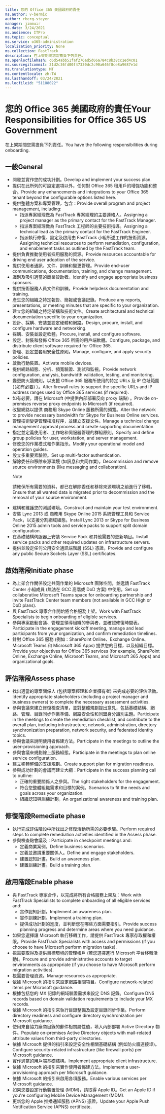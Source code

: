 ```yaml
---
title: 您的 Office 365 美國政府的責任
ms.author: v-bermic
author: rberg-steyer
manager: jimmuir
ms.date: 3/24/2021
ms.audience: ITPro
ms.topic: conceptual
ms.service: o365-administration
localization_priority: None
ms.collection: FastTrack
description: 在上架期間您需擔負下列責任。
ms.openlocfilehash: c6d54abb51faf276ad5d66a784c8b38cc1ed4c01
ms.sourcegitcommit: 31d2c36fd00f47330dc2c90a646f8ce8a9687e1d
ms.translationtype: MT
ms.contentlocale: zh-TW
ms.lasthandoff: 03/24/2021
ms.locfileid: "51188022"
---
```

# <a name="your-responsibilities-for-office-365-us-government"></a><span data-ttu-id="be88c-103">您的 Office 365 美國政府的責任</span><span class="sxs-lookup"><span data-stu-id="be88c-103">Your Responsibilities for Office 365 US Government</span></span>

<span data-ttu-id="be88c-104">在上架期間您需擔負下列責任。</span><span class="sxs-lookup"><span data-stu-id="be88c-104">You have the following responsibilities during onboarding.</span></span>
  
## <a name="general"></a><span data-ttu-id="be88c-105">一般</span><span class="sxs-lookup"><span data-stu-id="be88c-105">General</span></span>

- <span data-ttu-id="be88c-106">開發並實作您的成功計劃。</span><span class="sxs-lookup"><span data-stu-id="be88c-106">Develop and implement your success plan.</span></span>   
- <span data-ttu-id="be88c-107">提供在此所列的可設定選項以外，任何對 Office 365 租用戶的增強功能和整合。</span><span class="sxs-lookup"><span data-stu-id="be88c-107">Provide any enhancements and integrations to your Office 365 tenant beyond the configurable options listed here.</span></span>    
- <span data-ttu-id="be88c-108">提供整體方案和專案管理，包含：</span><span class="sxs-lookup"><span data-stu-id="be88c-108">Provide overall program and project management, including:</span></span>     
  - <span data-ttu-id="be88c-109">指派專案經理做為 FastTrack 專案經理的主要連絡人。</span><span class="sxs-lookup"><span data-stu-id="be88c-109">Assigning a project manager as the primary contact for the FastTrack Manager.</span></span>   
  - <span data-ttu-id="be88c-110">指派專案經理做為 FastTrack 工程師的主要技術指導。</span><span class="sxs-lookup"><span data-stu-id="be88c-110">Assigning a technical lead as the primary contact for the FastTrack Engineer.</span></span>  
  - <span data-ttu-id="be88c-111">指派執行修復、設定及啟用由 FastTrack 小組所述工作的技術資源。</span><span class="sxs-lookup"><span data-stu-id="be88c-111">Assigning technical resources to perform remediation, configuration, and enablement tasks as outlined by the FastTrack team.</span></span>   
- <span data-ttu-id="be88c-112">提供負責推動使用者採用服務的資源。</span><span class="sxs-lookup"><span data-stu-id="be88c-112">Provide resources accountable for driving end user adoption of the service.</span></span>    
- <span data-ttu-id="be88c-113">提供使用者通訊、文件、訓練和變更管理。</span><span class="sxs-lookup"><span data-stu-id="be88c-113">Provide end-user communications, documentation, training, and change management.</span></span>    
- <span data-ttu-id="be88c-114">識別及吸引適當的商業贊助者。</span><span class="sxs-lookup"><span data-stu-id="be88c-114">Identify and engage appropriate business sponsors.</span></span>     
- <span data-ttu-id="be88c-115">提供技術服務人員文件和訓練。</span><span class="sxs-lookup"><span data-stu-id="be88c-115">Provide helpdesk documentation and training.</span></span>     
- <span data-ttu-id="be88c-116">產生您的組織之特定報告、簡報或會議記錄。</span><span class="sxs-lookup"><span data-stu-id="be88c-116">Produce any reports, presentations, or meeting minutes that are specific to your organization.</span></span>     
- <span data-ttu-id="be88c-117">建立您的組織之特定架構和技術文件。</span><span class="sxs-lookup"><span data-stu-id="be88c-117">Create architectural and technical documentation specific to your organization.</span></span>     
- <span data-ttu-id="be88c-118">設計、採購、安裝並設定硬體和網路。</span><span class="sxs-lookup"><span data-stu-id="be88c-118">Design, procure, install, and configure hardware and networking.</span></span>    
- <span data-ttu-id="be88c-119">採購、安裝並設定軟體。</span><span class="sxs-lookup"><span data-stu-id="be88c-119">Procure, install, and configure software.</span></span>     
- <span data-ttu-id="be88c-120">設定、封裝和發佈 Office 365 所需的用戶端軟體。</span><span class="sxs-lookup"><span data-stu-id="be88c-120">Configure, package, and distribute client software required for Office 365.</span></span>    
- <span data-ttu-id="be88c-121">管理、設定並套用安全性原則。</span><span class="sxs-lookup"><span data-stu-id="be88c-121">Manage, configure, and apply security policies.</span></span>    
- <span data-ttu-id="be88c-122">啟動行動裝置。</span><span class="sxs-lookup"><span data-stu-id="be88c-122">Activate mobile devices.</span></span>    
- <span data-ttu-id="be88c-123">提供網路組態、分析、頻寬驗證、測試和監視。</span><span class="sxs-lookup"><span data-stu-id="be88c-123">Provide network configuration, analysis, bandwidth validation, testing, and monitoring.</span></span> 
- <span data-ttu-id="be88c-124">變更防火牆規則，以支援 Office 365 服務所使用的特定 URLs 及 IP 位址範圍 (（如有必要) ）。</span><span class="sxs-lookup"><span data-stu-id="be88c-124">Alter firewall rules to support the specific URLs and IP address ranges used by Office 365 services (if required).</span></span>
- <span data-ttu-id="be88c-125">如有必要，請在 Microsoft (中提供內部部署反向 proxy 端點) 。</span><span class="sxs-lookup"><span data-stu-id="be88c-125">Provide on-premises reverse proxy endpoints to Microsoft (if required).</span></span>     
- <span data-ttu-id="be88c-126">改變網路以提供 商務用 Skype Online 服務所需的頻寬。</span><span class="sxs-lookup"><span data-stu-id="be88c-126">Alter the network to provide necessary bandwidth for Skype for Business Online services.</span></span>   
- <span data-ttu-id="be88c-127">管理技術變更管理核准程序，並建立支援文件。</span><span class="sxs-lookup"><span data-stu-id="be88c-127">Manage a technical change management approval process and create supporting documentation.</span></span>    
- <span data-ttu-id="be88c-128">指定並定義使用者、工作站和伺服器管理的群組原則。</span><span class="sxs-lookup"><span data-stu-id="be88c-128">Specify and define group policies for user, workstation, and server management.</span></span>    
- <span data-ttu-id="be88c-129">修改您的作業模式和作業指示。</span><span class="sxs-lookup"><span data-stu-id="be88c-129">Modify your operational model and operation guides.</span></span>   
- <span data-ttu-id="be88c-130">設立多重要素驗證。</span><span class="sxs-lookup"><span data-stu-id="be88c-130">Set up multi-factor authentication.</span></span>   
- <span data-ttu-id="be88c-131">解除委任和移除來源環境 (如訊息和共同作業)。</span><span class="sxs-lookup"><span data-stu-id="be88c-131">Decommission and remove source environments (like messaging and collaboration).</span></span> 
    > [!NOTE]
    > <span data-ttu-id="be88c-132">請確保所有需要的資料，都已在解除委任和移除來源環境之前進行了移轉。</span><span class="sxs-lookup"><span data-stu-id="be88c-132">Ensure that all wanted data is migrated prior to decommission and the removal of your source environment.</span></span>   
- <span data-ttu-id="be88c-133">建構和維護您的測試環境。</span><span class="sxs-lookup"><span data-stu-id="be88c-133">Construct and maintain your test environment.</span></span>  
- <span data-ttu-id="be88c-134">安裝 Lync 2013 或 商務用 Skype Online 2015 系統管理工具和 Service Pack，以支援分割網域組態。</span><span class="sxs-lookup"><span data-stu-id="be88c-134">Install Lync 2013 or Skype for Business Online 2015 admin tools and service packs to support split domain configuration.</span></span>    
- <span data-ttu-id="be88c-135">在基礎結構伺服器上安裝 Service Pack 和其他需要的更新項目。</span><span class="sxs-lookup"><span data-stu-id="be88c-135">Install service packs and other required updates on infrastructure servers.</span></span>     
- <span data-ttu-id="be88c-136">提供並設定任何公用安全通訊端階層 (SSL) 憑證。</span><span class="sxs-lookup"><span data-stu-id="be88c-136">Provide and configure any public Secure Sockets Layer (SSL) certificates.</span></span> 
    
## <a name="initiate-phase"></a><span data-ttu-id="be88c-137">啟始階段</span><span class="sxs-lookup"><span data-stu-id="be88c-137">Initiate phase</span></span>

- <span data-ttu-id="be88c-138">為上架合作關係設定共同作業的 Microsoft 團隊空間，並邀請 FastTrack Center 小組成員 (無法在 GCC 高階或 DoD 方案) 中使用。</span><span class="sxs-lookup"><span data-stu-id="be88c-138">Set up collaborative Microsoft Teams space for onboarding partnership and invite FastTrack Center team members (not available in GCC High or DoD plans).</span></span>   
- <span data-ttu-id="be88c-139">與 FastTrack 專家合作開始將合格服務上架。</span><span class="sxs-lookup"><span data-stu-id="be88c-139">Work with FastTrack Specialists to begin onboarding of eligible services.</span></span>    
- <span data-ttu-id="be88c-140">參與專案啟動會議、管理並領導組織的參與者，並確認修復時間表。</span><span class="sxs-lookup"><span data-stu-id="be88c-140">Participate in the engagement kickoff meeting, manage and lead participants from your organization, and confirm remediation timelines.</span></span>    
- <span data-ttu-id="be88c-141">針對 Office 365 服務 (例如：SharePoint Online、Exchange Online、Microsoft Teams 和 Microsoft 365 Apps) 提供您的目標，以及組織目標。</span><span class="sxs-lookup"><span data-stu-id="be88c-141">Provide your objectives for Office 365 services (for example, SharePoint Online, Exchange Online, Microsoft Teams, and Microsoft 365 Apps) and organizational goals.</span></span>
    
## <a name="assess-phase"></a><span data-ttu-id="be88c-142">評估階段</span><span class="sxs-lookup"><span data-stu-id="be88c-142">Assess phase</span></span>

- <span data-ttu-id="be88c-143">找出適當的專案關係人 (包括專案經理和企業擁有者) 來完成必要的評估活動。</span><span class="sxs-lookup"><span data-stu-id="be88c-143">Identify appropriate stakeholders (including a project manager and business owners) to complete the necessary assessment activities.</span></span>    
- <span data-ttu-id="be88c-144">參與會議來建立修復檢查清單，並對整體規劃提出意見，包括基礎結構、網路、管理、目錄同步作業準備、網路安全性和同盟身分識別主題。</span><span class="sxs-lookup"><span data-stu-id="be88c-144">Participate in the meetings to create the remediation checklist, and contribute to the overall plan, including infrastructure, network, administration, directory synchronization preparation, network security, and federated identity topics.</span></span> 
- <span data-ttu-id="be88c-145">參與會議來說明使用者佈建方法。</span><span class="sxs-lookup"><span data-stu-id="be88c-145">Participate in the meetings to outline the user-provisioning approach.</span></span>     
- <span data-ttu-id="be88c-146">參與會議來規劃線上服務組態。</span><span class="sxs-lookup"><span data-stu-id="be88c-146">Participate in the meetings to plan online service configuration.</span></span>    
- <span data-ttu-id="be88c-147">建立移轉整備的支援規劃。</span><span class="sxs-lookup"><span data-stu-id="be88c-147">Create support plan for migration readiness.</span></span>    
- <span data-ttu-id="be88c-148">參與成功計劃的會議而建立大綱︰</span><span class="sxs-lookup"><span data-stu-id="be88c-148">Participate in the success planning call to outline:</span></span>   
  - <span data-ttu-id="be88c-149">正確的重要關係人之參與。</span><span class="sxs-lookup"><span data-stu-id="be88c-149">The right stakeholders for the engagement.</span></span>   
  - <span data-ttu-id="be88c-150">符合您整體組織需求和目標的案例。</span><span class="sxs-lookup"><span data-stu-id="be88c-150">Scenarios to fit the needs and goals across your organization.</span></span>   
  - <span data-ttu-id="be88c-151">組織認知與訓練計劃。</span><span class="sxs-lookup"><span data-stu-id="be88c-151">An organizational awareness and training plan.</span></span>
    
## <a name="remediate-phase"></a><span data-ttu-id="be88c-152">修復階段</span><span class="sxs-lookup"><span data-stu-id="be88c-152">Remediate phase</span></span>

- <span data-ttu-id="be88c-153">執行完成評估階段中所找出之修復活動所需的必要步驟。</span><span class="sxs-lookup"><span data-stu-id="be88c-153">Perform required steps to complete remediation activities identified in the Assess phase.</span></span>  
- <span data-ttu-id="be88c-154">參與檢查點會議及：</span><span class="sxs-lookup"><span data-stu-id="be88c-154">Participate in checkpoint meetings and:</span></span>   
  - <span data-ttu-id="be88c-155">定義商業案例。</span><span class="sxs-lookup"><span data-stu-id="be88c-155">Define business scenarios.</span></span>  
  - <span data-ttu-id="be88c-156">定義並邀請重要關係人。</span><span class="sxs-lookup"><span data-stu-id="be88c-156">Define and engage stakeholders.</span></span>  
  - <span data-ttu-id="be88c-157">建置認知計畫。</span><span class="sxs-lookup"><span data-stu-id="be88c-157">Build an awareness plan.</span></span> 
  - <span data-ttu-id="be88c-158">建置訓練計畫。</span><span class="sxs-lookup"><span data-stu-id="be88c-158">Build a training plan.</span></span>
    
## <a name="enable-phase"></a><span data-ttu-id="be88c-159">啟用階段</span><span class="sxs-lookup"><span data-stu-id="be88c-159">Enable phase</span></span>

- <span data-ttu-id="be88c-160">與 FastTrack 專家合作，以完成將所有合格服務上架及：</span><span class="sxs-lookup"><span data-stu-id="be88c-160">Work with FastTrack Specialists to complete onboarding of all eligible services and:</span></span>  
  - <span data-ttu-id="be88c-161">實作認知計劃。</span><span class="sxs-lookup"><span data-stu-id="be88c-161">Implement an awareness plan.</span></span>   
  - <span data-ttu-id="be88c-162">實作訓練計劃。</span><span class="sxs-lookup"><span data-stu-id="be88c-162">Implement a training plan.</span></span>   
  - <span data-ttu-id="be88c-163">提供成功計劃的進度，並判斷您在哪些方面需要指引。</span><span class="sxs-lookup"><span data-stu-id="be88c-163">Provide success planning progress and determine areas where you need guidance.</span></span>  
- <span data-ttu-id="be88c-164">如果您選擇讓 Microsoft 執行移轉工作，請提供 FastTrack 專家存取權和權限。</span><span class="sxs-lookup"><span data-stu-id="be88c-164">Provide FastTrack Specialists with access and permissions (if you choose to have Microsoft perform migration tasks).</span></span>   
- <span data-ttu-id="be88c-165">視需要取得及提供目標環境的管理帳戶 (若您選擇進行 Microsoft 平台移轉活動)。</span><span class="sxs-lookup"><span data-stu-id="be88c-165">Procure and provide administrative accounts to target environments as appropriate (if you choose to have Microsoft perform migration activities).</span></span>    
- <span data-ttu-id="be88c-166">視需要管理資源。</span><span class="sxs-lookup"><span data-stu-id="be88c-166">Manage resources as appropriate.</span></span>     
- <span data-ttu-id="be88c-167">依據 Microsoft 的指引來設定網路相關項目。</span><span class="sxs-lookup"><span data-stu-id="be88c-167">Configure network-related items per Microsoft guidance.</span></span>    
- <span data-ttu-id="be88c-168">根據包括您的 MX 記錄的網域驗證需求來設定 DNS 記錄。</span><span class="sxs-lookup"><span data-stu-id="be88c-168">Configure DNS records based on domain validation requirements to include your MX records.</span></span>    
- <span data-ttu-id="be88c-169">依據 Microsoft 的指引來執行目錄整備及設定目錄同步作業。</span><span class="sxs-lookup"><span data-stu-id="be88c-169">Perform directory readiness and configure directory synchronization per Microsoft guidance.</span></span>   
- <span data-ttu-id="be88c-170">使用來自協力廠商目錄的郵件相關屬性值，填入內部部署 Active Directory 物件。</span><span class="sxs-lookup"><span data-stu-id="be88c-170">Populate on-premises Active Directory objects with mail-related attribute values from third-party directories.</span></span>    
- <span data-ttu-id="be88c-171">依據 Microsoft 提供的指引來設定安全性相關基礎結構 (例如防火牆連接埠)。</span><span class="sxs-lookup"><span data-stu-id="be88c-171">Configure security-related infrastructure (like firewall ports) per Microsoft guidance.</span></span>    
- <span data-ttu-id="be88c-172">實作適當的用戶端基礎結構。</span><span class="sxs-lookup"><span data-stu-id="be88c-172">Implement appropriate client infrastructure.</span></span>   
- <span data-ttu-id="be88c-173">依據 Microsoft 的指引來實作使用者佈建方法。</span><span class="sxs-lookup"><span data-stu-id="be88c-173">Implement a user-provisioning approach per Microsoft guidance.</span></span>    
- <span data-ttu-id="be88c-174">依據 Microsoft 的指引來啟用各項服務。</span><span class="sxs-lookup"><span data-stu-id="be88c-174">Enable various services per Microsoft guidance.</span></span>    
- <span data-ttu-id="be88c-175">如果您要設定行動裝置管理 (MDM)，請取得 Apple ID。</span><span class="sxs-lookup"><span data-stu-id="be88c-175">Get an Apple ID if you're configuring Mobile Device Management (MDM).</span></span>   
- <span data-ttu-id="be88c-176">更新您的 Apple 推播通知服務 (APNS) 憑證。</span><span class="sxs-lookup"><span data-stu-id="be88c-176">Update your Apple Push Notification Service (APNS) certificate.</span></span>
  